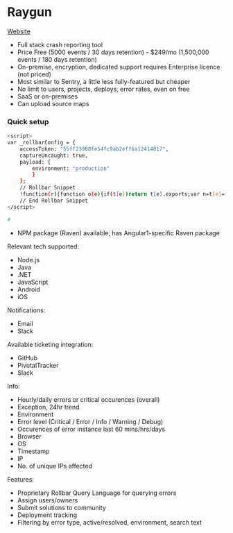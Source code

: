 # Raygun


[Website](https://rollbar.com/)


* Full stack crash reporting tool
* Price Free (5000 events / 30 days retention) - $249/mo (1,500,000 events / 180 days retention)
* On-premise, encryption, dedicated support  requires Enterprise licence (not priced)
* Most similar to Sentry, a little less fully-featured but cheaper
* No limit to users, projects, deploys, error rates, even on free
* SaaS or on-premises
* Can upload source maps

### Quick setup

```bash
<script>
var _rollbarConfig = {
    accessToken: "55ff23908fe54fc9ab2eff6a12414817",
    captureUncaught: true,
    payload: {
        environment: "production"
        }
    };
    // Rollbar Snippet
    !function(r){function o(e){if(t[e])return t[e].exports;var n=t[e]={exports:{},id:e,loaded:!1};return r[e].call(n.exports,n,n.exports,o),n.loaded=!0,n.exports}var t={};return o.m=r,o.c=t,o.p="",o(0)}([function(r,o,t){"use strict";var e=t(1).Rollbar,n=t(2);_rollbarConfig.rollbarJsUrl=_rollbarConfig.rollbarJsUrl||"https://d37gvrvc0wt4s1.cloudfront.net/js/v1.8/rollbar.min.js";var a=e.init(window,_rollbarConfig),i=n(a,_rollbarConfig);a.loadFull(window,document,!_rollbarConfig.async,_rollbarConfig,i)},function(r,o){"use strict";function t(r){return function(){try{return r.apply(this,arguments)}catch(o){try{console.error("[Rollbar]: Internal error",o)}catch(t){}}}}function e(r,o,t){window._rollbarWrappedError&&(t[4]||(t[4]=window._rollbarWrappedError),t[5]||(t[5]=window._rollbarWrappedError._rollbarContext),window._rollbarWrappedError=null),r.uncaughtError.apply(r,t),o&&o.apply(window,t)}function n(r){var o=function(){var o=Array.prototype.slice.call(arguments,0);e(r,r._rollbarOldOnError,o)};return o.belongsToShim=!0,o}function a(r){this.shimId=++s,this.notifier=null,this.parentShim=r,this._rollbarOldOnError=null}function i(r){var o=a;return t(function(){if(this.notifier)return this.notifier[r].apply(this.notifier,arguments);var t=this,e="scope"===r;e&&(t=new o(this));var n=Array.prototype.slice.call(arguments,0),a={shim:t,method:r,args:n,ts:new Date};return window._rollbarShimQueue.push(a),e?t:void 0})}function l(r,o){if(o.hasOwnProperty&&o.hasOwnProperty("addEventListener")){var t=o.addEventListener;o.addEventListener=function(o,e,n){t.call(this,o,r.wrap(e),n)};var e=o.removeEventListener;o.removeEventListener=function(r,o,t){e.call(this,r,o&&o._wrapped?o._wrapped:o,t)}}}var s=0;a.init=function(r,o){var e=o.globalAlias||"Rollbar";if("object"==typeof r[e])return r[e];r._rollbarShimQueue=[],r._rollbarWrappedError=null,o=o||{};var i=new a;return t(function(){if(i.configure(o),o.captureUncaught){i._rollbarOldOnError=r.onerror,r.onerror=n(i);var t,a,s="EventTarget,Window,Node,ApplicationCache,AudioTrackList,ChannelMergerNode,CryptoOperation,EventSource,FileReader,HTMLUnknownElement,IDBDatabase,IDBRequest,IDBTransaction,KeyOperation,MediaController,MessagePort,ModalWindow,Notification,SVGElementInstance,Screen,TextTrack,TextTrackCue,TextTrackList,WebSocket,WebSocketWorker,Worker,XMLHttpRequest,XMLHttpRequestEventTarget,XMLHttpRequestUpload".split(",");for(t=0;t<s.length;++t)a=s[t],r[a]&&r[a].prototype&&l(i,r[a].prototype)}return r[e]=i,i})()},a.prototype.loadFull=function(r,o,e,n,a){var i=function(){var o;if(void 0===r._rollbarPayloadQueue){var t,e,n,i;for(o=new Error("rollbar.js did not load");t=r._rollbarShimQueue.shift();)for(n=t.args,i=0;i<n.length;++i)if(e=n[i],"function"==typeof e){e(o);break}}"function"==typeof a&&a(o)},l=!1,s=o.createElement("script"),u=o.getElementsByTagName("script")[0],p=u.parentNode;s.crossOrigin="",s.src=n.rollbarJsUrl,s.async=!e,s.onload=s.onreadystatechange=t(function(){if(!(l||this.readyState&&"loaded"!==this.readyState&&"complete"!==this.readyState)){s.onload=s.onreadystatechange=null;try{p.removeChild(s)}catch(r){}l=!0,i()}}),p.insertBefore(s,u)},a.prototype.wrap=function(r,o){try{var t;if(t="function"==typeof o?o:function(){return o||{}},"function"!=typeof r)return r;if(r._isWrap)return r;if(!r._wrapped){r._wrapped=function(){try{return r.apply(this,arguments)}catch(o){throw o._rollbarContext=t()||{},o._rollbarContext._wrappedSource=r.toString(),window._rollbarWrappedError=o,o}},r._wrapped._isWrap=!0;for(var e in r)r.hasOwnProperty(e)&&(r._wrapped[e]=r[e])}return r._wrapped}catch(n){return r}};for(var u="log,debug,info,warn,warning,error,critical,global,configure,scope,uncaughtError".split(","),p=0;p<u.length;++p)a.prototype[u[p]]=i(u[p]);r.exports={Rollbar:a,_rollbarWindowOnError:e}},function(r,o){"use strict";r.exports=function(r,o){return function(t){if(!t&&!window._rollbarInitialized){var e=window.RollbarNotifier,n=o||{},a=n.globalAlias||"Rollbar",i=window.Rollbar.init(n,r);i._processShimQueue(window._rollbarShimQueue||[]),window[a]=i,window._rollbarInitialized=!0,e.processPayloads()}}}}]);
    // End Rollbar Snippet
</script>

# 
```

* NPM package (Raven) available, has Angular1-specific Raven package

Relevant tech supported:
* Node.js
* Java
* .NET
* JavaScript
* Android
* iOS

Notifications:
* Email
* Slack

Available ticketing integration:
* GitHub
* PivotalTracker
* Slack

Info:
* Hourly/daily errors or critical occurences (overall)
* Exception, 24hr trend
* Environment
* Error level (Critical / Error / Info / Warning / Debug)
* Occurences of error instance last 60 mins/hrs/days
* Browser
* OS
* Timestamp
* IP
* No. of unique IPs affected

Features:
* Proprietary Rollbar Query Language for querying errors
* Assign users/owners
* Submit solutions to community
* Deployment tracking
* Filtering by error type, active/resolved, environment, search text



